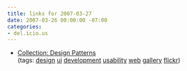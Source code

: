```yaml
---
title: links for 2007-03-27
date: 2007-03-26 00:00:00 -07:00
categories:
- del.icio.us
---
```


<ul class="delicious">
	<li>
		<div class="delicious-link"><a href="http://www.flickr.com/photos/factoryjoe/collections/72157600001823120/">Collection: Design Patterns</a></div>
		<div class="delicious-tags">(tags: <a href="http://del.icio.us/torrez/design">design</a> <a href="http://del.icio.us/torrez/ui">ui</a> <a href="http://del.icio.us/torrez/development">development</a> <a href="http://del.icio.us/torrez/usability">usability</a> <a href="http://del.icio.us/torrez/web">web</a> <a href="http://del.icio.us/torrez/gallery">gallery</a> <a href="http://del.icio.us/torrez/flickr">flickr</a>)</div>
	</li>
</ul>
